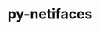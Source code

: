---
title: "py-netifaces"
layout: cache
categories: [package, develop]
meta: {"compilers": ["gcc@=11.4.0", "gcc@=9.4.0", "oneapi@=2024.2.1"], "num_specs": 24, "num_specs_by_stack": {"e4s": 6, "e4s-neoverse-v2": 6, "e4s-neoverse_v1": 4, "e4s-oneapi": 6, "e4s-power": 2, "root": 24}, "oss": ["ubuntu20.04", "ubuntu22.04"], "platforms": ["linux"], "stacks": ["e4s", "e4s-neoverse-v2", "e4s-neoverse_v1", "e4s-oneapi", "e4s-power", "root"], "targets": ["neoverse_v1", "neoverse_v2", "ppc64le", "x86_64_v3"], "versions": ["0.11.0"]}
spec_details: [{"compiler": "gcc@=11.4.0", "hash": "2ftjqvsrseve6micqhifb5ur5gu4ixri", "os": "ubuntu22.04", "platform": "linux", "size": "-", "stacks": ["e4s-neoverse-v2", "root"], "target": "neoverse_v2", "variants": ["build_system=python_pip"], "versions": ["0.11.0"]}, {"compiler": "gcc@=11.4.0", "hash": "3nwv7m6qutlwxx36xhytqwxp7xh3a5n2", "os": "ubuntu22.04", "platform": "linux", "size": "-", "stacks": ["e4s-neoverse_v1", "root"], "target": "neoverse_v1", "variants": ["build_system=python_pip"], "versions": ["0.11.0"]}, {"compiler": "oneapi@=2024.2.1", "hash": "43nay645vn7cgrq5l7qkrktv76chr4ou", "os": "ubuntu22.04", "platform": "linux", "size": "-", "stacks": ["e4s-oneapi", "root"], "target": "x86_64_v3", "variants": ["build_system=python_pip"], "versions": ["0.11.0"]}, {"compiler": "gcc@=11.4.0", "hash": "5bh7q2k7w7z2obrmmpy7swbjlevv3nzn", "os": "ubuntu22.04", "platform": "linux", "size": "-", "stacks": ["e4s", "root"], "target": "x86_64_v3", "variants": ["build_system=python_pip"], "versions": ["0.11.0"]}, {"compiler": "gcc@=11.4.0", "hash": "5bwj7stdkdk7lrbzycys3a6ijsu3f2dd", "os": "ubuntu22.04", "platform": "linux", "size": "-", "stacks": ["e4s-neoverse-v2", "root"], "target": "neoverse_v2", "variants": ["build_system=python_pip"], "versions": ["0.11.0"]}, {"compiler": "oneapi@=2024.2.1", "hash": "5hqxg3atugo744iv6zza4665qtl7kyvs", "os": "ubuntu22.04", "platform": "linux", "size": "-", "stacks": ["e4s-oneapi", "root"], "target": "x86_64_v3", "variants": ["build_system=python_pip"], "versions": ["0.11.0"]}, {"compiler": "gcc@=11.4.0", "hash": "7pm76xl5lnqdt7o2ya4cvesyuqcg5lue", "os": "ubuntu22.04", "platform": "linux", "size": "-", "stacks": ["e4s-neoverse_v1", "root"], "target": "neoverse_v1", "variants": ["build_system=python_pip"], "versions": ["0.11.0"]}, {"compiler": "gcc@=11.4.0", "hash": "d4vjhpadjjyvuxrjl4lekf52c5anxzix", "os": "ubuntu22.04", "platform": "linux", "size": "-", "stacks": ["e4s-neoverse_v1", "root"], "target": "neoverse_v1", "variants": ["build_system=python_pip"], "versions": ["0.11.0"]}, {"compiler": "oneapi@=2024.2.1", "hash": "gv3cj3xbjk2jqljxk7twql7uiliqdefd", "os": "ubuntu22.04", "platform": "linux", "size": "-", "stacks": ["e4s-oneapi", "root"], "target": "x86_64_v3", "variants": ["build_system=python_pip"], "versions": ["0.11.0"]}, {"compiler": "gcc@=11.4.0", "hash": "kh6qf3sjlv4l67gpbm3epsquxvioglbo", "os": "ubuntu22.04", "platform": "linux", "size": "-", "stacks": ["e4s", "root"], "target": "x86_64_v3", "variants": ["build_system=python_pip"], "versions": ["0.11.0"]}, {"compiler": "gcc@=11.4.0", "hash": "kvsej7ndxnrn5qg4gtoexgopquko22ej", "os": "ubuntu22.04", "platform": "linux", "size": "-", "stacks": ["e4s-neoverse-v2", "root"], "target": "neoverse_v2", "variants": ["build_system=python_pip"], "versions": ["0.11.0"]}, {"compiler": "gcc@=11.4.0", "hash": "lkrpuso22zqldyfxpil5rnjzgceh7he3", "os": "ubuntu22.04", "platform": "linux", "size": "-", "stacks": ["e4s", "root"], "target": "x86_64_v3", "variants": ["build_system=python_pip"], "versions": ["0.11.0"]}, {"compiler": "gcc@=11.4.0", "hash": "lumn6edtsakfkwipgt3b7zy2537dgkfe", "os": "ubuntu22.04", "platform": "linux", "size": "-", "stacks": ["e4s-neoverse-v2", "root"], "target": "neoverse_v2", "variants": ["build_system=python_pip"], "versions": ["0.11.0"]}, {"compiler": "oneapi@=2024.2.1", "hash": "m6nn4pqepeb37usnbhk4vzymafzux3om", "os": "ubuntu22.04", "platform": "linux", "size": "-", "stacks": ["e4s-oneapi", "root"], "target": "x86_64_v3", "variants": ["build_system=python_pip"], "versions": ["0.11.0"]}, {"compiler": "oneapi@=2024.2.1", "hash": "ov2td4nqwgxxpi7dbhwaf5bw45gxrgny", "os": "ubuntu22.04", "platform": "linux", "size": "-", "stacks": ["e4s-oneapi", "root"], "target": "x86_64_v3", "variants": ["build_system=python_pip"], "versions": ["0.11.0"]}, {"compiler": "gcc@=11.4.0", "hash": "ponpeiey25tqtsytr6sl6egy46agxbjk", "os": "ubuntu22.04", "platform": "linux", "size": "-", "stacks": ["e4s", "root"], "target": "x86_64_v3", "variants": ["build_system=python_pip"], "versions": ["0.11.0"]}, {"compiler": "gcc@=11.4.0", "hash": "rymvjd63nxhgwwfrlodoku6vpgsmg5mv", "os": "ubuntu22.04", "platform": "linux", "size": "-", "stacks": ["e4s", "root"], "target": "x86_64_v3", "variants": ["build_system=python_pip"], "versions": ["0.11.0"]}, {"compiler": "gcc@=9.4.0", "hash": "shfrossli2m7kk265ddbcujcuwwjudan", "os": "ubuntu20.04", "platform": "linux", "size": "-", "stacks": ["e4s-power", "root"], "target": "ppc64le", "variants": ["build_system=python_pip"], "versions": ["0.11.0"]}, {"compiler": "gcc@=11.4.0", "hash": "ugpygzznxg4ogckckiw4punz2yd5bii5", "os": "ubuntu22.04", "platform": "linux", "size": "-", "stacks": ["e4s-neoverse-v2", "root"], "target": "neoverse_v2", "variants": ["build_system=python_pip"], "versions": ["0.11.0"]}, {"compiler": "gcc@=11.4.0", "hash": "vg7cdawtcso5q5nspid7xosj7pcmaubg", "os": "ubuntu22.04", "platform": "linux", "size": "-", "stacks": ["e4s", "root"], "target": "x86_64_v3", "variants": ["build_system=python_pip"], "versions": ["0.11.0"]}, {"compiler": "gcc@=9.4.0", "hash": "vnif5jxpepi3dsk5uczuyk36nbx2l7pg", "os": "ubuntu20.04", "platform": "linux", "size": "-", "stacks": ["e4s-power", "root"], "target": "ppc64le", "variants": ["build_system=python_pip"], "versions": ["0.11.0"]}, {"compiler": "gcc@=11.4.0", "hash": "vqcfmmsxqhzkdy6f5haglccjopoyozup", "os": "ubuntu22.04", "platform": "linux", "size": "-", "stacks": ["e4s-neoverse_v1", "root"], "target": "neoverse_v1", "variants": ["build_system=python_pip"], "versions": ["0.11.0"]}, {"compiler": "oneapi@=2024.2.1", "hash": "vunzfj4je4ejv6bkecvt2qo7iqdpqymf", "os": "ubuntu22.04", "platform": "linux", "size": "-", "stacks": ["e4s-oneapi", "root"], "target": "x86_64_v3", "variants": ["build_system=python_pip"], "versions": ["0.11.0"]}, {"compiler": "gcc@=11.4.0", "hash": "zqvbh27pkdarpamk4ejt2nucgsdv2bmb", "os": "ubuntu22.04", "platform": "linux", "size": "-", "stacks": ["e4s-neoverse-v2", "root"], "target": "neoverse_v2", "variants": ["build_system=python_pip"], "versions": ["0.11.0"]}]
---